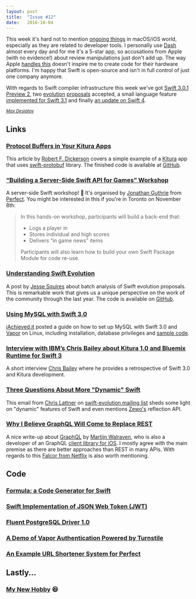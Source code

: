 ```yaml
---
layout: post
title:  "Issue #12"
date:   2016-10-04
---
```


This week it's hard not to mention
[ongoing things](https://9to5mac.com/2016/10/05/apple-inexplicably-terminates-developer-account-for-popular-developer-app-dash-apps-removed-from-app-store/)
in macOS/iOS world, especially as they are related to developer tools. I personally
use [Dash](https://kapeli.com/dash) almost every day and for me it's a 5-star app,
so accusations from Apple (with no evidence!) about review manipulations just
don't add up. The way Apple [handles this](http://inessential.com/2016/10/06/apples_judicial_system)
doesn't inspire me to create code for their hardware platforms. I'm happy
that Swift is open-source and isn't in full control of just one company anymore.

With regards to Swift compiler infrastructure this week we've got
[Swift 3.0.1 Preview 2](https://swift.org/download/#previews), two
[evolution](https://github.com/apple/swift-evolution/blob/master/proposals/0141-available-by-swift-version.md)
[proposals](https://github.com/apple/swift-evolution/blob/master/proposals/0142-associated-types-constraints.md)
accepted, a small language feature
[implemented for Swift 3.1](https://bugs.swift.org/browse/SR-1009) and finally
[an update on Swift 4](https://github.com/apple/swift-evolution/pull/541/files).

[<small><i>Max Desiatov</i></small>](https://twitter.com/maxdesiatov)

## Links

### [Protocol Buffers in Your Kitura Apps](https://developer.ibm.com/swift/2016/09/30/protocol-buffers-with-kitura/)

This article by [Robert F. Dickerson](https://twitter.com/rfdickerson) covers
a simple example of a [Kitura](http://www.kitura.io) app that uses
[swift-protobuf](https://github.com/apple/swift-protobuf) library. The finished
code is available at [GitHub](https://github.com/rfdickerson/Kitura-Protobufs).

### [“Building a Server-Side Swift API for Games” Workshop](https://www.eventbrite.com/e/building-a-server-side-swift-api-for-games-workshop-tickets-28396357269)

A server-side Swift workshop! 🎉
It's organised by [Jonathan Guthrie](https://twitter.com/iamjono) from
[Perfect](https://www.perfect.org). You might be interested in this if
you're in Toronto on November 8th:

> In this hands-on workshop, participants will build a back-end that:
>
> * Logs a player in
> * Stores individual and high scores
> * Delivers “in game news” items
>
> Participants will also learn how to build your own Swift Package Module for code re-use.

### [Understanding Swift Evolution](http://www.jessesquires.com/understanding-swift-evolution/)

A post by [Jesse Squires](https://twitter.com/jesse_squires) about batch
analysis of Swift evolution proposals. This is remarkable work that gives us
a unique perspective on the work of the community through the last year. The code is
available on [GitHub](https://github.com/jessesquires/swift-proposal-analyzer).

### [Using MySQL with Swift 3.0](http://dev.iachieved.it/iachievedit/working-with-mysql-databases-using-swift-3-0/)

[iAchieved.it](https://twitter.com/iachievedit) posted a guide on how to set up
MySQL with Swift 3.0 and [Vapor](https://vapor.codes) on Linux, including
installation, database privileges and [sample code](https://github.com/iachievedit/swift_mysql).

### [Interview with IBM’s Chris Bailey about Kitura 1.0 and Bluemix Runtime for Swift 3](https://www.infoq.com/news/2016/10/ibm-kitura-10-bluemix-swift-3)

A short interview [Chris Bailey](https://twitter.com/Chris__Bailey) where he
provides a retrospective of Swift 3.0 and Kitura development.

### [Three Questions About More "Dynamic" Swift](https://lists.swift.org/pipermail/swift-evolution/Week-of-Mon-20160926/027337.html)

This email from [Chris Lattner](https://twitter.com/clattner_llvm) on
[swift-evolution mailing list](https://lists.swift.org/mailman/listinfo/swift-evolution)
sheds some light on "dynamic" features of Swift and even mentions [Zewo's](http://www.zewo.io)
reflection API.

### [Why I Believe GraphQL Will Come to Replace REST](https://dev.to/reactiveconf/why-i-believe-graphql-will-come-to-replace-rest)

A nice write-up about [GraphQL](http://graphql.org) by
[Martijn Walraven](https://twitter.com/martijnwalraven), who is also a developer of
an GraphQL [client library for iOS](https://github.com/apollostack/apollo-ios).
I mostly agree with the main premise as there are better approaches than REST in
many APIs. With regards to this [Falcor from Netflix](http://netflix.github.io/falcor/)
is also worth mentioning.

## Code

### [Formula: a Code Generator for Swift](https://github.com/momentumworks/Formula)

### [Swift Implementation of JSON Web Token (JWT)](https://github.com/kylef/JSONWebToken.swift)

### [Fluent PostgreSQL Driver 1.0](https://github.com/vapor/postgresql-driver/releases/tag/1.0.0)

### [A Demo of Vapor Authentication Powered by Turnstile](https://github.com/stormpath/Turnstile-Vapor-Example)

### [An Example URL Shortener System for Perfect](https://github.com/PerfectExamples/Perfect-URL-Shortener)

## Lastly...

### [My New Hobby](https://twitter.com/danslimmon/status/781902285328691201) 😆
